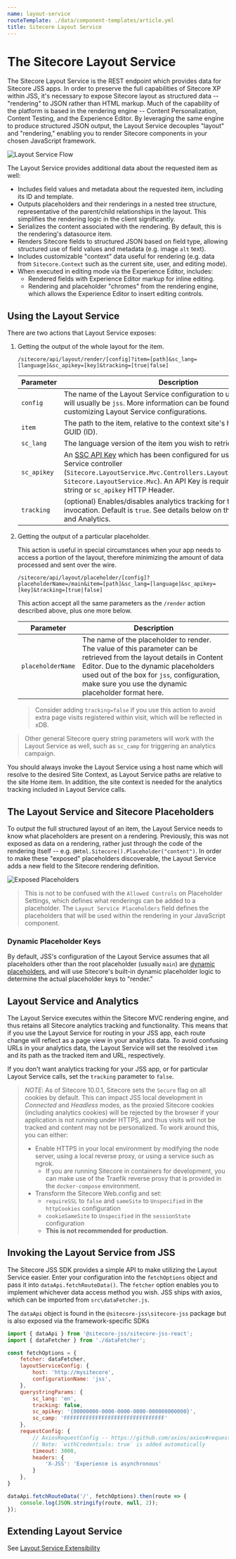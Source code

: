 ```yaml
---
name: layout-service
routeTemplate: ./data/component-templates/article.yml
title: Sitecore Layout Service
---
```


# The Sitecore Layout Service

The Sitecore Layout Service is the REST endpoint which provides data for Sitecore JSS apps.
In order to preserve the full capabilities of Sitecore XP within JSS, it's necessary to expose
Sitecore layout as structured data -- "rendering" to JSON rather than HTML markup. Much of the
capability of the platform is based in the rendering engine -- Content Personalization,
Content Testing, and the Experience Editor. By leveraging the same engine to produce structured
JSON output, the Layout Service decouples "layout" and "rendering," enabling you to render
Sitecore components in your chosen JavaScript framework.

![Layout Service Flow](/assets/img/layout-service-flow.svg)

The Layout Service provides additional data about the requested item as well:

* Includes field values and metadata about the requested item, including its ID and template.
* Outputs placeholders and their renderings in a nested tree structure, representative of the parent/child relationships in the layout. This simplifies the rendering logic in the client significantly.
* Serializes the content associated with the rendering. By default, this is the rendering's datasource item.
* Renders Sitecore fields to structured JSON based on field type, allowing structured use of field values and metadata (e.g. image `alt` text).
* Includes customizable "context" data useful for rendering (e.g. data from `Sitecore.Context` such as the current site, user, and editing mode).
* When executed in editing mode via the Experience Editor, includes:
    * Rendered fields with Experience Editor markup for inline editing.
    * Rendering and placeholder "chromes" from the rendering engine, which allows the Experience Editor to insert editing controls.

## Using the Layout Service

There are two actions that Layout Service exposes:

1. Getting the output of the whole layout for the item.

    ```
    /sitecore/api/layout/render/[config]?item=[path]&sc_lang=[language]&sc_apikey=[key]&tracking=[true|false]
    ```

    | Parameter | Description |
    |-----------|-------------|
    | `config`  | The name of the Layout Service configuration to use. For JSS, this will usually be `jss`. More information can be found below on customizing Layout Service configurations. |
    | `item`    | The path to the item, relative to the context site's home item or item GUID (ID). |
    | `sc_lang` | The language version of the item you wish to retrieve. |
    | `sc_apikey`     | An [SSC API Key](https://doc.sitecore.net/sitecore_experience_platform/developing/developing_with_sitecore/sitecoreservicesclient/api_keys_for_the_odata_item_service) which has been configured for use with the Layout Service controller (`Sitecore.LayoutService.Mvc.Controllers.LayoutServiceController, Sitecore.LayoutService.Mvc`). An API Key is required in the query string or `sc_apikey` HTTP Header. |
    | `tracking`    | (optional) Enables/disables analytics tracking for the Layout Service invocation. Default is `true`. See details below on the Layout Service and Analytics. |

2. Getting the output of a particular placeholder.

    This action is useful in special circumstances when your app needs to access a portion of the layout, therefore minimizing the amount of data processed and sent over the wire.

    ```
    /sitecore/api/layout/placeholder/[config]?placeholderName=/main&item=[path]&sc_lang=[language]&sc_apikey=[key]&tracking=[true|false]
    ```

    This action accept all the same parameters as the `/render` action described above, plus one more below.

    | Parameter | Description |
    |-----------|-------------|
    | `placeholderName`  | The name of the placeholder to render. The value of this parameter can be retrieved from the layout details in Content Editor. Due to the dynamic placeholders used out of the box for `jss`, configuration, make sure you use the dynamic placeholder format here.  |
    
     > Consider adding `tracking=false` if you use this action to avoid extra page visits registered within visit, which will be reflected in xDB. 

> Other general Sitecore query string parameters will work with the Layout Service as well, such as `sc_camp` for triggering an analytics campaign.

You should always invoke the Layout Service using a host name which will resolve to the desired Site Context, as Layout Service paths are relative to the site Home item. In addition, the site context is needed for the analytics tracking included in Layout Service calls.

## The Layout Service and Sitecore Placeholders

To output the full structured layout of an item, the Layout Service needs to know what
placeholders are present on a rendering. Previously, this was not exposed as data on a rendering,
rather just through the code of the rendering itself -- e.g. `@Html.Sitecore().Placeholder("content")`. In order
to make these "exposed" placeholders discoverable, the Layout Service adds a new field to the Sitecore rendering
definition.

![Exposed Placeholders](/assets/img/layout-service-exposed-placeholders.png)

> This is not to be confused with the `Allowed Controls` on Placeholder Settings, which defines what renderings can be added to a placeholder. The `Layout Service Placeholders` field defines the placeholders that will be used within the rendering in your JavaScript component.

### Dynamic Placeholder Keys

By default, JSS's configuration of the Layout Service assumes that all placeholders other than the root placeholder (usually `main`) are [dynamic placeholders](/docs/techniques/dynamic-placeholders), and will use Sitecore's built-in dynamic placeholder logic to determine the actual placeholder keys to "render."

## Layout Service and Analytics

The Layout Service executes within the Sitecore MVC rendering engine, and thus retains all Sitecore analytics tracking and functionality. This means that if you use the Layout Service for routing in your JSS app, each route change will reflect as a page view in your analytics data. To avoid confusing URLs in your analytics data, the Layout Service will set the resolved `item` and its path as the tracked item and URL, respectively.

If you don't want analytics tracking for your JSS app, or for particular Layout Service calls, set the `tracking` parameter to `false`.

> _NOTE_: As of Sitecore 10.0.1, Sitecore sets the `Secure` flag on all cookies by default. This can impact JSS local development in *Connected* and *Headless* modes, as the proxied Sitecore cookies (including analytics cookies) will be rejected by the browser if your application is not running under HTTPS, and thus visits will not be tracked and content may not be personalized. To work around this, you can either:
> * Enable HTTPS in your local environment by modifying the node server, using a local reverse proxy, or using a service such as ngrok.
>     * If you are running Sitecore in containers for development, you can make use of the Traefik reverse proxy that is provided in the `docker-compose` environment.
> * Transform the Sitecore Web.config and set:
>   * `requireSSL` to `false` and `sameSite` to `Unspecified` in the `httpCookies` configuration
>   * `cookieSameSite` to `Unspecified` in the `sessionState` configuration
>   * **This is not recommended for production.**

## Invoking the Layout Service from JSS

The Sitecore JSS SDK provides a simple API to make utilizing the Layout Service easier. Enter your configuration into the `fetchOptions` object and pass it into `dataApi.fetchRouteData()`. The `fetcher` option enables you to implement whichever data access method you wish. JSS ships with axios, which can be imported from `src\dataFetcher.js`.

The `dataApi` object is found in the `@sitecore-jss\sitecore-jss` package but is also exposed via the framework-specific SDKs

```javascript
import { dataApi } from '@sitecore-jss/sitecore-jss-react';
import { dataFetcher } from './dataFetcher'; 

const fetchOptions = {
    fetcher: dataFetcher, 
    layoutServiceConfig: {
        host: 'http://mysitecore',
        configurationName: 'jss',
    },
    querystringParams: {
        sc_lang: 'en',
        tracking: false,
        sc_apikey: '{00000000-0000-0000-0000-000000000000}',
        sc_camp: 'FFFFFFFFFFFFFFFFFFFFFFFFFFFFFFFF'
    },
    requestConfig: { 
        // AxiosRequestConfig -- https://github.com/axios/axios#request-config
        // Note: `withCredentials: true` is added automatically
        timeout: 3000,
        headers: {
            'X-JSS': 'Experience is asynchronous'
        }
    },
}

dataApi.fetchRouteData('/', fetchOptions).then(route => {
    console.log(JSON.stringify(route, null, 2));
});
```

## Extending Layout Service

See [Layout Service Extensibility](../../techniques/extending-layout-service/extending-layout-service-overview)
